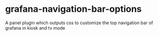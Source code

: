 # grafana-navigation-bar-options
A panel plugin which outputs css to customize the top navigation bar of grafana in kiosk and tv mode
